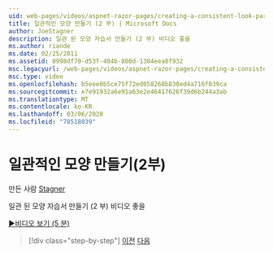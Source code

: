 ```yaml
---
uid: web-pages/videos/aspnet-razor-pages/creating-a-consistent-look-part-2
title: 일관적인 모양 만들기 (2 부) | Microsoft Docs
author: JoeStagner
description: 일관 된 모양 자습서 만들기 (2 부) 비디오 좋을
ms.author: riande
ms.date: 02/25/2011
ms.assetid: 0998df70-d53f-404b-800d-1384eea8f932
msc.legacyurl: /web-pages/videos/aspnet-razor-pages/creating-a-consistent-look-part-2
msc.type: video
ms.openlocfilehash: b5eee0b5ce75f72ed058268b830ed4a716f839ca
ms.sourcegitcommit: e7e91932a6e91a63e2e46417626f39d6b244a3ab
ms.translationtype: MT
ms.contentlocale: ko-KR
ms.lasthandoff: 03/06/2020
ms.locfileid: "78518039"
---
```

# <a name="creating-a-consistent-look-part-2"></a>일관적인 모양 만들기(2부)

만든 사람 [Stagner](https://github.com/JoeStagner)

일관 된 모양 자습서 만들기 (2 부) 비디오 좋을

[&#9654;비디오 보기 (5 분)](https://channel9.msdn.com/Blogs/ASP-NET-Site-Videos/creating-a-consistent-look-(part-2))

> [!div class="step-by-step"]
> [이전](creating-a-consistent-look-part-1.md)
> [다음](working-with-forms-part-1.md)
